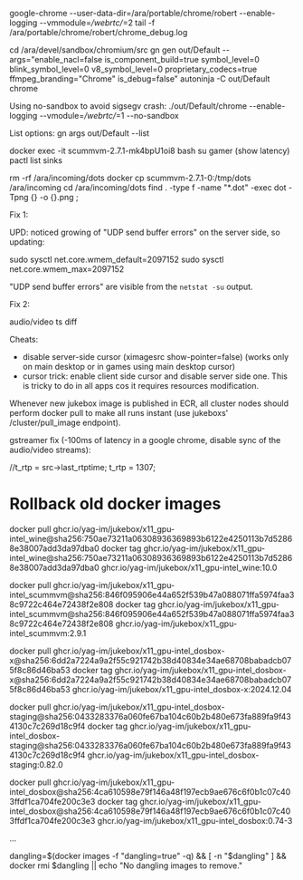 google-chrome --user-data-dir=/ara/portable/chrome/robert --enable-logging --vmmodule=*/webrtc/*=2
tail -f /ara/portable/chrome/robert/chrome_debug.log

cd /ara/devel/sandbox/chromium/src
gn gen out/Default --args="enable_nacl=false is_component_build=true symbol_level=0 blink_symbol_level=0 v8_symbol_level=0 proprietary_codecs=true ffmpeg_branding=\"Chrome\" is_debug=false"
autoninja -C out/Default chrome

Using no-sandbox to avoid sigsegv crash:
./out/Default/chrome --enable-logging --vmodule=*/webrtc/*=1 --no-sandbox

List options:
gn args out/Default --list


docker exec -it scummvm-2.7.1-mk4bpU1oi8 bash
su gamer
(show latency)
pactl list sinks

rm -rf /ara/incoming/dots
docker cp scummvm-2.7.1-0:/tmp/dots /ara/incoming
cd /ara/incoming/dots
find . -type f -name "*.dot" -exec dot -Tpng {} -o {}.png \;


Fix 1:

UPD: noticed growing of "UDP send buffer errors" on the server side,
so updating:

sudo sysctl net.core.wmem_default=2097152
sudo sysctl net.core.wmem_max=2097152

"UDP send buffer errors" are visible from the `netstat -su` output.

Fix 2:

audio/video ts diff

Cheats: 

- disable server-side cursor (ximagesrc show-pointer=false) (works only on main desktop or in games using main desktop cursor)
- cursor trick: enable client side cursor and disable server side one. This is tricky to do in all apps cos it requires resources modification.

Whenever new jukebox image is published in ECR, all cluster nodes should perform docker pull to make all runs instant
(use jukeboxs' /cluster/pull_image endpoint).

gstreamer fix (-100ms of latency in a google chrome, disable sync of the audio/video streams):

  //t_rtp = src->last_rtptime;
  t_rtp = 1307;


# Rollback old docker images

  docker pull ghcr.io/yag-im/jukebox/x11_gpu-intel_wine@sha256:750ae73211a06308936369893b6122e4250113b7d52868e38007add3da97dba0
  docker tag ghcr.io/yag-im/jukebox/x11_gpu-intel_wine@sha256:750ae73211a06308936369893b6122e4250113b7d52868e38007add3da97dba0 ghcr.io/yag-im/jukebox/x11_gpu-intel_wine:10.0

  docker pull ghcr.io/yag-im/jukebox/x11_gpu-intel_scummvm@sha256:846f095906e44a652f539b47a088071ffa5974faa38c9722c464e72438f2e808
  docker tag ghcr.io/yag-im/jukebox/x11_gpu-intel_scummvm@sha256:846f095906e44a652f539b47a088071ffa5974faa38c9722c464e72438f2e808 ghcr.io/yag-im/jukebox/x11_gpu-intel_scummvm:2.9.1

  docker pull ghcr.io/yag-im/jukebox/x11_gpu-intel_dosbox-x@sha256:6dd2a7224a9a2f55c921742b38d40834e34ae68708babadcb075f8c86d46ba53
  docker tag ghcr.io/yag-im/jukebox/x11_gpu-intel_dosbox-x@sha256:6dd2a7224a9a2f55c921742b38d40834e34ae68708babadcb075f8c86d46ba53 ghcr.io/yag-im/jukebox/x11_gpu-intel_dosbox-x:2024.12.04

  docker pull ghcr.io/yag-im/jukebox/x11_gpu-intel_dosbox-staging@sha256:0433283376a060fe67ba104c60b2b480e673fa889fa9f434130c7c269d18c9f4
  docker tag ghcr.io/yag-im/jukebox/x11_gpu-intel_dosbox-staging@sha256:0433283376a060fe67ba104c60b2b480e673fa889fa9f434130c7c269d18c9f4 ghcr.io/yag-im/jukebox/x11_gpu-intel_dosbox-staging:0.82.0

  docker pull ghcr.io/yag-im/jukebox/x11_gpu-intel_dosbox@sha256:4ca610598e79f146a48f197ecb9ae676c6f0b1c07c403ffdf1ca704fe200c3e3
  docker tag ghcr.io/yag-im/jukebox/x11_gpu-intel_dosbox@sha256:4ca610598e79f146a48f197ecb9ae676c6f0b1c07c403ffdf1ca704fe200c3e3 ghcr.io/yag-im/jukebox/x11_gpu-intel_dosbox:0.74-3

  ...

  dangling=$(docker images -f "dangling=true" -q) && [ -n "$dangling" ] && docker rmi $dangling || echo "No dangling images to remove."
